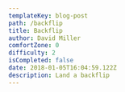 ```yaml
---
templateKey: blog-post
path: /backflip
title: Backflip
author: David Miller
comfortZone: 0
difficulty: 2
isCompleted: false
date: 2018-01-05T16:04:59.122Z
description: Land a backflip
---
```

